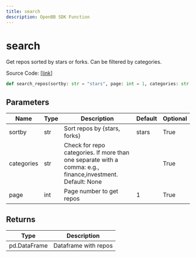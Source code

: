 ```yaml
---
title: search
description: OpenBB SDK Function
---
```


# search

Get repos sorted by stars or forks. Can be filtered by categories.

Source Code: [[link](https://github.com/OpenBB-finance/OpenBBTerminal/tree/main/openbb_terminal/alternative/oss/github_model.py#L56)]

```python
def search_repos(sortby: str = "stars", page: int = 1, categories: str = "") -> DataFrame
```
## Parameters

| Name | Type | Description | Default | Optional |
| ---- | ---- | ----------- | ------- | -------- |
| sortby | str | Sort repos by {stars, forks} | stars | True |
| categories | str | Check for repo categories. If more than one separate with a comma: e.g., finance,investment. Default: None |  | True |
| page | int | Page number to get repos | 1 | True |

## Returns

| Type | Description |
| ---- | ----------- |
| pd.DataFrame | Dataframe with repos |

